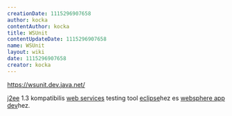 ```yaml
---
creationDate: 1115296907658 
author: kocka 
contentAuthor: kocka 
title: WSUnit 
contentUpdateDate: 1115296907658 
name: WSUnit 
layout: wiki 
date: 1115296907658 
creator: kocka 
---
```

https://wsunit.dev.java.net/

[j2ee](j2ee.html) 1.3 kompatibilis [web services](Missing.html) testing tool [eclipse](Eclipse.html)hez es [websphere app dev](Websphere%20App%20Dev.html)hez.
